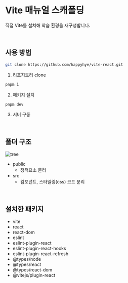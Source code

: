 # Vite 매뉴얼 스캐폴딩

직접 Vite를 설치해 학습 환경을 재구성합니다.

<br />

## 사용 방법

```bash
git clone https://github.com/happyhye/vite-react.git
```
1. 리포지토리 clone

```bash
pnpm i
```
2. 패키지 설치

```bash
pnpm dev
```
3. 서버 구동

<br />

## 폴더 구조

![tree](https://github.com/user-attachments/assets/e07aaaee-c279-436f-8118-b9a50c633342)

- public
  - 정적요소 분리
- src
  - 컴포넌트, 스타일링(css) 코드 분리

<br />

## 설치한 패키지

- vite
- react
- react-dom
- eslint
- eslint-plugin-react
- eslint-plugin-react-hooks
- eslint-plugin-react-refresh
- @types/node
- @types/react
- @types/react-dom
- @vitejs/plugin-react
